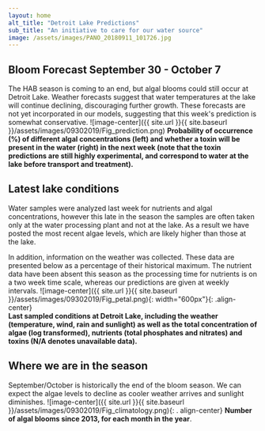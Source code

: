 ```yaml
---
layout: home
alt_title: "Detroit Lake Predictions"
sub_title: "An initiative to care for our water source"
image: /assets/images/PANO_20180911_101726.jpg
---
```

## Bloom Forecast September 30 - October 7
The HAB season is coming to an end, but algal blooms could still occur at Detroit Lake. Weather forecasts suggest that water temperatures at the lake will continue declining, discouraging further growth. These forecasts are not yet incorporated in our models, suggesting that this week's prediction is somewhat conservative.
![image-center]({{ site.url }}{{ site.baseurl }}/assets/images/09302019/Fig_prediction.png)
__Probability of occurrence (%) of different algal concentrations (left) and whether a toxin will    be  present in the water (right) in the next week (note that the toxin predictions are still         highly      experimental, and correspond to water at the lake before transport and treatment).__

## Latest lake conditions
Water samples were analyzed last week for nutrients and algal concentrations, however this late in the season the samples are often taken only at the water processing plant and not at the lake. As a result we have posted the most recent algae levels, which are likely higher than those at the lake. 

In addition, information on the weather was collected. These data are presented below as a percentage of their historical maximum. The nutrient data have been absent this season as the processing time for nutrients is on a two week time scale, whereas our predictions are given at weekly intervals. 
![image-center]({{ site.url }}{{ site.baseurl }}/assets/images/09302019/Fig_petal.png){:             width="600px"}{: .align-center}
<br clear="all" />
__Last sampled conditions at Detroit Lake, including the weather (temperature, wind, rain and        sunlight) as well as the total concentration of algae (log transformed), nutrients (total phosphates and nitrates) and  toxins (N/A denotes unavailable data).__

## Where we are in the season
September/October is historically the end of the bloom season. We can expect the algae levels to decline as cooler weather arrives and sunlight diminishes.
![image-center]({{ site.url }}{{ site.baseurl }}/assets/images/09302019/Fig_climatology.png){: .     align-center}
__Number of algal blooms since 2013, for each month in the year__.



